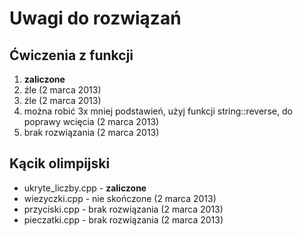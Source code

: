# Uwagi do rozwiązań

## Ćwiczenia z funkcji

1. **zaliczone**
2. źle (2 marca 2013)
3. źle (2 marca 2013)
4. można robić 3x mniej podstawień, użyj funkcji string::reverse, do poprawy wcięcia (2 marca 2013)
5. brak rozwiązania (2 marca 2013)

## Kącik olimpijski

* ukryte_liczby.cpp - **zaliczone**
* wiezyczki.cpp - nie skończone (2 marca 2013)
* przyciski.cpp - brak rozwiązania (2 marca 2013)
* pieczatki.cpp - brak rozwiązania (2 marca 2013)
